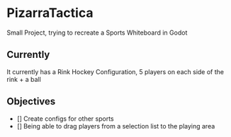 # PizarraTactica

Small Project, trying to recreate a Sports Whiteboard in Godot

## Currently

It currently has a Rink Hockey Configuration, 5 players on each side of the rink + a ball

## Objectives

- [] Create configs for other sports
- [] Being able to drag players from a selection list to the playing area

